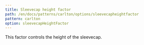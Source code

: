 ```yaml
---
title: Sleevecap height factor
path: /en/docs/patterns/carlton/options/sleevecapheightfactor
pattern: carlton
option: sleevecapHeightFactor
---
```


This factor controls the height of the sleevecap.
